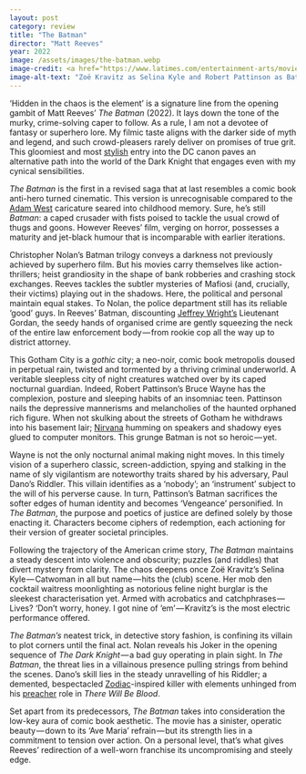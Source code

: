 ```yaml
---
layout: post
category: review
title: "The Batman"
director: "Matt Reeves"
year: 2022
image: /assets/images/the-batman.webp
image-credit: <a href="https://www.latimes.com/entertainment-arts/movies/story/2022-03-04/batman-villains-ranked-catwoman-riddler-penguin">Warner Bros. &amp; DC Comics</a>
image-alt-text: "Zoë Kravitz as Selina Kyle and Robert Pattinson as Batman stare into each other's eyes. Batman holds Catwoman by her upper arm"
---
```


‘Hidden in the chaos is the element’ is a signature line from the opening gambit of Matt Reeves’ _The Batman_ (2022). It lays down the tone of the murky, crime-solving caper to follow. As a rule, I am not a devotee of fantasy or superhero lore. My filmic taste aligns with the darker side of myth and legend, and such crowd-pleasers rarely deliver on promises of true grit. This gloomiest and most [stylish](https://www.vogue.com.au/fashion/news/zoe-kravitz-batman-fashion/image-gallery/33d5a9c8e728739c5b74b92c29e962a6) entry into the DC canon paves an alternative path into the world of the Dark Knight that engages even with my cynical sensibilities.

_The Batman_ is the first in a revised saga that at last resembles a comic book anti-hero turned cinematic. This version is unrecognisable compared to the [Adam West](https://www.youtube.com/watch?v=RsYA8Gr5NTY&ab_channel=RetromanIE) caricature seared into childhood memory. Sure, he’s still _Batman_: a caped crusader with fists poised to tackle the usual crowd of thugs and goons. However Reeves’ film, verging on horror, possesses a maturity and jet-black humour that is incomparable with earlier iterations.

Christopher Nolan’s Batman trilogy conveys a darkness not previously achieved by superhero film.
But his movies carry themselves like action-thrillers; heist grandiosity in the shape of bank robberies and crashing stock exchanges.
 Reeves tackles the subtler mysteries of Mafiosi (and, crucially, their victims) playing out in the shadows.
 Here, the political and personal maintain equal stakes.
 To Nolan, the police department still has its reliable ‘good’ guys.
 In Reeves’ Batman, discounting [Jeffrey Wright’s](https://youtu.be/-_ZGeychvI0?si=BVKtKJyl3MYYRv3k) Lieutenant Gordan, the seedy hands of organised crime are gently squeezing the neck of the entire law enforcement body — from rookie cop all the way up to district attorney.

This Gotham City is a _gothic_ city; a neo-noir, comic book metropolis doused in perpetual rain, twisted and tormented by a thriving criminal underworld. 
A veritable sleepless city of night creatures watched over by its caped nocturnal guardian. 
Indeed, Robert Pattinson’s Bruce Wayne has the complexion, posture and sleeping habits of an insomniac teen. 
Pattinson nails the depressive mannerisms and melancholies of the haunted orphaned rich figure.
 When not skulking about the streets of Gotham he withdraws into his basement lair;
[Nirvana](https://www.youtube.com/watch?v=1YhR5UfaAzM&ab_channel=NirvanaVEVO) humming on speakers and shadowy eyes glued to computer monitors. 
This grunge Batman is not so heroic — yet.

Wayne is not the only nocturnal animal making night moves. In this timely vision of a superhero classic, screen-addiction, spying and stalking in the name of sly vigilantism are noteworthy traits shared by his adversary, Paul Dano’s Riddler. This villain identifies as a ‘nobody’; an ‘instrument’ subject to the will of his perverse cause. In turn, Pattinson’s Batman sacrifices the softer edges of human identity and becomes ‘Vengeance’ personified. In _The Batman_, the purpose and poetics of justice are defined solely by those enacting it. Characters become ciphers of redemption, each actioning for their version of greater societal principles.

Following the trajectory of the American crime story, _The Batman_ maintains a steady descent into violence and obscurity; puzzles (and riddles) that divert mystery from clarity. The chaos deepens once Zoë Kravitz’s Selina Kyle — Catwoman in all but name — hits the (club) scene. Her mob den cocktail waitress moonlighting as notorious feline night burglar is the sleekest characterisation yet. Armed with acrobatics and catchphrases — Lives? ‘Don’t worry, honey. I got nine of ’em’ — Kravitz’s is the most electric performance offered.

_The Batman’s_ neatest trick, in detective story fashion, is confining its villain to plot corners until the final act. Nolan reveals his Joker in the opening sequence of _The Dark Knight_ — a bad guy operating in plain sight. In _The Batman_, the threat lies in a villainous presence pulling strings from behind the scenes. Dano’s skill lies in the steady unravelling of his Riddler; a demented, bespectacled [Zodiac](https://www.hollywoodreporter.com/movies/movie-features/the-batman-riddler-allusion-zodiac-brilliant-terrifying-1235104753/)-inspired killer with elements unhinged from his [preacher](https://www.youtube.com/watch?v=1B-L4xLWaUQ&ab_channel=VisualAffects) role in _There Will Be Blood_.

Set apart from its predecessors, _The Batman_ takes into consideration the low-key aura of comic book aesthetic. The movie has a sinister, operatic beauty — down to its ‘Ave Maria’ refrain — but its strength lies in a commitment to tension over action. On a personal level, that’s what gives Reeves’ redirection of a well-worn franchise its uncompromising and steely edge.
